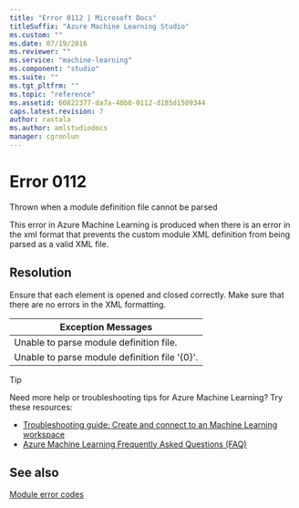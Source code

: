 ```yaml
---
title: "Error 0112 | Microsoft Docs"
titleSuffix: "Azure Machine Learning Studio"
ms.custom: ""
ms.date: 07/19/2016
ms.reviewer: ""
ms.service: "machine-learning"
ms.component: "studio"
ms.suite: ""
ms.tgt_pltfrm: ""
ms.topic: "reference"
ms.assetid: 60822377-da7a-40b8-0112-d185d1509344
caps.latest.revision: 7
author: rastala
ms.author: amlstudiodocs
manager: cgronlun
---
```

# Error 0112  
 Thrown when a module definition file cannot be parsed  
  
 This error in Azure Machine Learning is produced when there is an error in the xml format that prevents the custom module XML definition from being parsed as a valid XML file.  
  
## Resolution  
 Ensure that each element is opened and closed correctly. Make sure that there are no errors in the XML formatting.  
  
|Exception Messages|  
|------------------------|  
|Unable to parse module definition file.|  
|Unable to parse module definition file '{0}'.|  
  
 > [!TIP]
 >  Need more help or troubleshooting tips for Azure Machine Learning? Try these resources:  
 >  
 >  -  [Troubleshooting guide: Create and connect to an Machine Learning workspace](https://azure.microsoft.com/documentation/articles/machine-learning-troubleshooting-creating-ml-workspace/)  
 >  -  [Azure Machine Learning Frequently Asked Questions (FAQ)](https://azure.microsoft.com/documentation/articles/machine-learning/studio/faq/)  
  
## See also  
 [Module error codes](../machine-learning-module-error-codes.md)